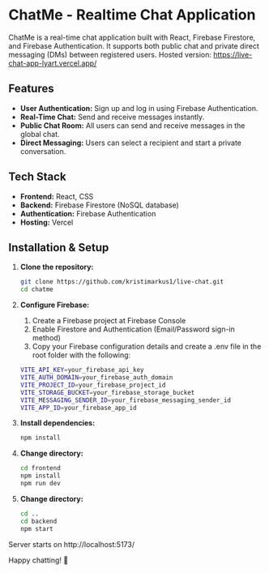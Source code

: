 # ChatMe - Realtime Chat Application

ChatMe is a real-time chat application built with React, Firebase Firestore, and Firebase Authentication. It supports both public chat and private direct messaging (DMs) between registered users.
Hosted version: https://live-chat-app-lyart.vercel.app/ 

## Features

- **User Authentication:** Sign up and log in using Firebase Authentication.
- **Real-Time Chat:** Send and receive messages instantly.
- **Public Chat Room:** All users can send and receive messages in the global chat.
- **Direct Messaging:** Users can select a recipient and start a private conversation.

## Tech Stack

- **Frontend:** React, CSS
- **Backend:** Firebase Firestore (NoSQL database)
- **Authentication:** Firebase Authentication
- **Hosting:** Vercel

## Installation & Setup

1. **Clone the repository:**
   ```bash
   git clone https://github.com/kristimarkus1/live-chat.git
   cd chatme
   ```

2. **Configure Firebase:**
    1. Create a Firebase project at Firebase
    Console
    2. Enable Firestore and Authentication (Email/Password sign-in method)
    3. Copy your Firebase configuration details and create a .env file in the root folder with the following:
    ```bash
    VITE_API_KEY=your_firebase_api_key
    VITE_AUTH_DOMAIN=your_firebase_auth_domain
    VITE_PROJECT_ID=your_firebase_project_id
    VITE_STORAGE_BUCKET=your_firebase_storage_bucket
    VITE_MESSAGING_SENDER_ID=your_firebase_messaging_sender_id
    VITE_APP_ID=your_firebase_app_id
   ```

3. **Install dependencies:**
   ```bash
   npm install
   ```

4. **Change directory:**
   ```bash
   cd frontend
   npm install
   npm run dev
   ```

5. **Change directory:**
    ```bash
   cd ..
   cd backend
   npm start
   ```

Server starts on 
http://localhost:5173/

Happy chatting! 🚀

